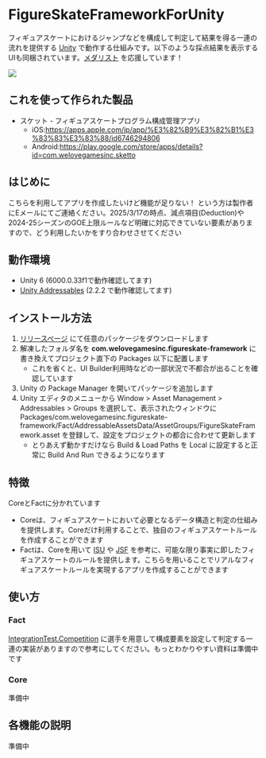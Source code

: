 # FigureSkateFrameworkForUnity

フィギュアスケートにおけるジャンプなどを構成して判定して結果を得る一連の流れを提供する [Unity](https://unity.com/) で動作する仕組みです。以下のような採点結果を表示するUIも同梱されています。[メダリスト](https://afternoon.kodansha.co.jp/c/medalist/) を応援しています！

![](https://github.com/user-attachments/assets/9ac07e5c-74f3-43b8-9633-12786301212d)

## これを使って作られた製品
- スケット - フィギュアスケートプログラム構成管理アプリ
   - iOS:https://apps.apple.com/jp/app/%E3%82%B9%E3%82%B1%E3%83%83%E3%83%88/id6746294806
   - Android:https://play.google.com/store/apps/details?id=com.welovegamesinc.sketto

## はじめに

こちらを利用してアプリを作成したいけど機能が足りない！ という方は製作者にEメールにてご連絡ください。2025/3/17の時点、減点項目(Deduction)や2024-25シーズンのGOE上限ルールなど明確に対応できていない要素がありますので、どう利用したいかをすり合わせさせてください

## 動作環境

- Unity 6 (6000.0.33f1で動作確認してます)
- [Unity Addressables](https://docs.unity3d.com/Packages/com.unity.addressables@2.2/manual/index.html) (2.2.2 で動作確認してます)

## インストール方法

1. [リリースページ](https://github.com/wlg-shinya/FigureSkateFrameworkForUnity/releases) にて任意のパッケージをダウンロードします
2. 解凍したフォルダ名を **com.welovegamesinc.figureskate-framework** に書き換えてプロジェクト直下の Packages 以下に配置します
    - これを省くと、UI Builder利用時などの一部状況で不都合が出ることを確認しています
3. Unity の Package Manager を開いてパッケージを追加します
4. Unity エディタのメニューから Window > Asset Management > Addressables > Groups を選択して、表示されたウィンドウに Packages/com.welovegamesinc.figureskate-framework/Fact/AddressableAssetsData/AssetGroups/FigureSkateFramework.asset を登録して、設定をプロジェクトの都合に合わせて更新します
    - とりあえず動かすだけなら Build & Load Paths を Local に設定すると正常に Build And Run できるようになります

## 特徴

CoreとFactに分かれています
- Coreは、フィギュアスケートにおいて必要となるデータ構造と判定の仕組みを提供します。Coreだけ利用することで、独自のフィギュアスケートルールを作成することができます
- Factは、Coreを用いて [ISU](https://current.isu.org/) や [JSF](https://www.jsfresults.com/index.htm) を参考に、可能な限り事実に即したフィギュアスケートのルールを提供します。こちらを用いることでリアルなフィギュアスケートルールを実現するアプリを作成することができます

## 使い方
### Fact
[IntegrationTest.Competition](https://github.com/wlg-shinya/FigureSkateFrameworkForUnity/blob/main/Tests/Fact/Runtime/IntegrationTest.cs#L42) に選手を用意して構成要素を設定して判定する一連の実装がありますので参考にしてください。もっとわかりやすい資料は準備中です

### Core

準備中

## 各機能の説明

準備中
